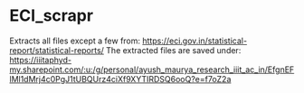 # ECI_scrapr
Extracts all files except a few from: 
https://eci.gov.in/statistical-report/statistical-reports/
The extracted files are saved under:
https://iiitaphyd-my.sharepoint.com/:u:/g/personal/ayush_maurya_research_iiit_ac_in/EfgnEFlMl1dMrj4c0PgJ1tUBQUrz4ciXf9XYTIRDSQ6ooQ?e=f7oZ2a
